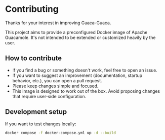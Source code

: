 # Contributing

Thanks for your interest in improving Guaca-Guaca.

This project aims to provide a preconfigured Docker image of Apache Guacamole. It's not intended to be extended or customized heavily by the user.

## How to contribute

- If you find a bug or something doesn't work, feel free to open an issue.
- If you want to suggest an improvement (documentation, startup behavior, etc.), you can open a pull request.
- Please keep changes simple and focused.
- This image is designed to work out of the box. Avoid proposing changes that require user-side configuration.

## Development setup

If you want to test changes locally:

```bash
docker compose -f docker-compose.yml up -d --build
```